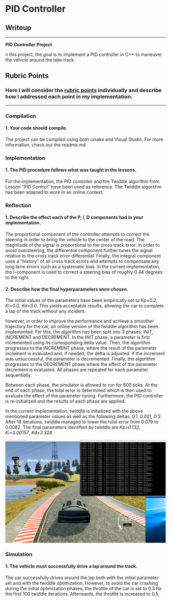 # **PID Controller**  

## Writeup

---

**PID Controller Project**

n this project, the goal is to implement a PID controller in C++ to maneuver the vehicle around the lake track.

[//]: # (Image References)

[image1]: ./img/final.jpg "Final  parameter configuration after 18 twiddle iterations"

## Rubric Points
### Here I will consider the [rubric points](https://review.udacity.com/#!/rubrics/1971/view) individually and describe how I addressed each point in my implementation.  

---
### Compilation

#### 1. Your code should compile.

The project can be compiled using both cmake and Visual Studio. For more information, check out the readme.md.

### Implementation

#### 1. The PID procedure follows what was taught in the lessons.

For the implementation, the PID controller and the Twiddle algorithm from Lesson "PID Control" have been used as reference. The Twiddle algorithm has been adapted to work in an online context.

### Reflection

#### 1. Describe the effect each of the P, I, D components had in your implementation.

The proportional component of the controller attempts to correct the steering in order to bring the vehicle to the center of the road. The magnitude of the signal is proportional to the cross track error. In order to avoid oversteering, the differential component further tunes the signal relative to the cross track error differential. Finally, the integral component uses a "history" of all cross track errors and attempts to compensate any long term errors such as a systematic bias. In the current implementation, the I-component is used to correct a steering bias of roughly 0.44 degrees to the right.

#### 2. Describe how the final hyperparameters were chosen.

The initial values of the parameters have been empirically set to *Kp=0.2*, *Ki=0.0*, *Kd=3.0*. This yields acceptable results, allowing the car to complete a lap of the track without any incident. 

However, in order to improve the performance and achieve a smoother trajectory for the car, an online version of the twiddle algorithm has been implemented. For this, the algorithm has been split into 3 phases: INIT, INCREMENT and DECREMENT. In the INIT phase, a parameter is first incremented using its corresponding delta value. Then, the algorithm progresses to the INCREMENT phase, where the result of the parameter increment is evaluated and, if needed, the delta is adjusted. If the increment was unsuccessful, the parameter is decremented. Finally, the algorithm progresses to the DECREMENT phase where the effect of the parameter decrement is evaluated. All phases are repeated for each parameter sequentially.

Between each phase, the simulator is allowed to run for 800 ticks. At the end of each phase, the total error is determined which is then used to evaluate the effect of the parameter tuning. Furthermore, the PID controller is re-initialized and the results of each phase are applied.

In the current implementation, twiddle is initialized with the above mentioned parameter values as well as the following deltas: *0.1*, *0.001*, *0.5*. After 18 iterations, twiddle managed to lower the total error from 0.079 to 0.0082. The final parameters identified by twiddle are *Kp=0.132*, *Ki=0.00157*, *Kd=3.328*.

![alt text][image1]

### Simulation

#### 1. The vehicle must successfully drive a lap around the track.

The car successfully drives around the lap both with the initial parameter set and with the twiddle optimization. However, to avoid the car crashing during the initial optimization phases, the throttle of the car is set to 0.3 for the first 100 twiddle iterations. Afterwards, the throttle is increased to 0.5.